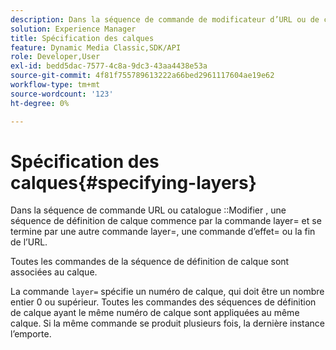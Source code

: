```yaml
---
description: Dans la séquence de commande de modificateur d’URL ou de catalogue, une séquence de définition de calque commence par la commande layer= et se termine par une autre commande layer=, une commande d’effet= ou la fin de l’URL.
solution: Experience Manager
title: Spécification des calques
feature: Dynamic Media Classic,SDK/API
role: Developer,User
exl-id: bedd5dac-7577-4c8a-9dc3-43aa4438e53a
source-git-commit: 4f81f755789613222a66bed2961117604ae19e62
workflow-type: tm+mt
source-wordcount: '123'
ht-degree: 0%

---
```


# Spécification des calques{#specifying-layers}

Dans la séquence de commande URL ou catalogue ::Modifier , une séquence de définition de calque commence par la commande layer= et se termine par une autre commande layer=, une commande d’effet= ou la fin de l’URL.

Toutes les commandes de la séquence de définition de calque sont associées au calque.

La commande `layer=` spécifie un numéro de calque, qui doit être un nombre entier 0 ou supérieur. Toutes les commandes des séquences de définition de calque ayant le même numéro de calque sont appliquées au même calque. Si la même commande se produit plusieurs fois, la dernière instance l’emporte.
